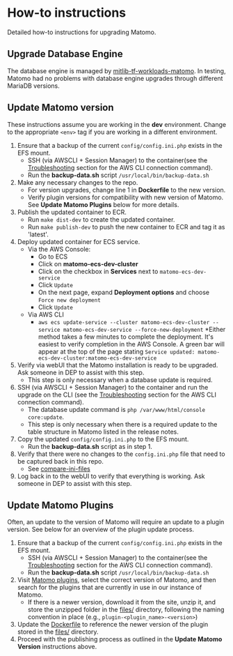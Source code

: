 # How-to instructions

Detailed how-to instructions for upgrading Matomo.

## Upgrade Database Engine

The database engine is managed by [mitlib-tf-workloads-matomo](https://github.com/mitlibraries/mitlib-tf-workloads-matomo). In testing, Matomo had no problems with database engine upgrades through different MariaDB versions.

## Update Matomo version

These instructions assume you are working in the **dev** environment.  Change to the appropriate `<env>` tag if you are working in a different environment.

1. Ensure that a backup of the current `config/config.ini.php` exists in the EFS mount.
   * SSH (via AWSCLI + Session Manager) to the container(see the [Troubleshooting](./HOWTO-miscellaneous.md) section for the AWS CLI connection command).
   * Run the **backup-data.sh** script `/usr/local/bin/backup-data.sh`
1. Make any necessary changes to the repo.
   * For version upgrades, change line 1 in **Dockerfile** to the new version.
   * Verify plugin versions for compatibility with new version of Matomo. See **Update Matomo Plugins** below for more details.
1. Publish the updated container to ECR.
   * Run `make dist-dev` to create the updated container.
   * Run `make publish-dev` to push the new container to ECR and tag it as 'latest'.
1. Deploy updated container for ECS service.
   * Via the AWS Console:
     * Go to ECS
     * Click on **matomo-ecs-dev-cluster**
     * Click on the checkbox in **Services** next to `matomo-ecs-dev-service`
     * Click  `Update`
     * On the next page, expand **Deployment options** and choose `Force new deployment`
     * Click `Update`
   * Via AWS CLI
     * `aws ecs update-service --cluster matomo-ecs-dev-cluster --service matomo-ecs-dev-service --force-new-deployment`
   *Either method takes a few minutes to complete the deployment.  It's easiest to verify completion in the AWS Console.  A green bar will appear at the top of the page stating `Service updated: matomo-ecs-dev-cluster:matomo-ecs-dev-service`
1. Verify via webUI that the Matomo installation is ready to be upgraded. Ask someone in DEP to assist with this step.
   * This step is only necessary when a database update is required.
1. SSH (via AWSCLI + Session Manager) to the container and run the upgrade on the CLI (see the [Troubleshooting](./HOWTO-miscellaneous.md) section for the AWS CLI connection command).
   * The database update command is `php /var/www/html/console core:update`.
   * This step is only necessary when there is a required update to the table structure in Matomo listed in the release notes.
1. Copy the updated `config/config.ini.php` to the EFS mount.
   * Run the **backup-data.sh** script as in step 1.
1. Verify that there were no changes to the `config.ini.php` file that need to be captured back in this repo.
   * See [compare-ini-files](./HOWTO-compare-ini-files.md)
1. Log back in to the webUI to verify that everything is working.  Ask someone in DEP to assist with this step.

## Update Matomo Plugins

Often, an update to the version of Matomo will require an update to a plugin version. See below for an overview of the plugin update process.

1. Ensure that a backup of the current `config/config.ini.php` exists in the EFS mount.
   * SSH (via AWSCLI + Session Manager) to the container(see the [Troubleshooting](./HOWTO-miscellaneous.md) section for the AWS CLI connection command).
   * Run the **backup-data.sh** script `/usr/local/bin/backup-data.sh`
1. Visit [Matomo plugins](https://plugins.matomo.org), select the correct version of Matomo, and then search for the plugins that are currently in use in our instance of Matomo.
   * If there is a newer version, download it from the site, unzip it, and store the unzipped folder in the [files/](../../files/) directory, following the naming convention in place (e.g., `plugin-<plugin_name>-<version>`)
1. Update the [Dockerfile](../../Dockerfile) to reference the newer version of the plugin stored in the [files/](../../files/) directory.
1. Proceed with the publishing process as outlined in the **Update Matomo Version** instructions above.
